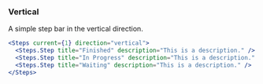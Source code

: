 <demo>

### Vertical

A simple step bar in the vertical direction.

```jsx live
<Steps current={1} direction="vertical">
  <Steps.Step title="Finished" description="This is a description." />
  <Steps.Step title="In Progress" description="This is a description." />
  <Steps.Step title="Waiting" description="This is a description." />
</Steps>
```

</demo>
